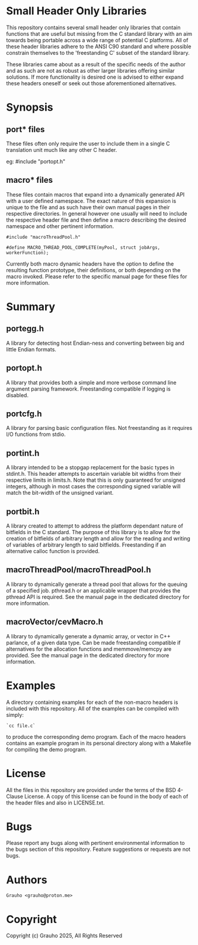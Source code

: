 # Small Header Only Libraries
This repository contains several small header only libraries that contain 
functions that are useful but missing from the C standard library with an aim
towards being portable across a wide range of potential C platforms. All of 
these header libraries adhere to the ANSI C90 standard and where possible 
constrain themselves to the 'freestanding C' subset of the standard library.

These libraries came about as a result of the specific needs of the author and
as such are not as robust as other larger libraries offering similar solutions. 
If more functionality is desired one is advised to either expand these headers 
oneself or seek out those aforementioned alternatives. 

# Synopsis
## port* files
These files often only require the user to include them in a single C 
translation unit much like any other C header. 

eg:
    #include "portopt.h"

## macro* files
These files contain macros that expand into a dynamically generated API with a 
user defined namespace. The exact nature of this expansion is unique to the 
file and as such have their own manual pages in their respective directories.
In general however one usually will need to include the respective header file
and then define a macro describing the desired namespace and other pertinent 
information. 

    #include "macroThreadPool.h"

    #define MACRO_THREAD_POOL_COMPLETE(myPool, struct jobArgs, workerFunction);

Currently both macro dynamic headers have the option to define the resulting 
function prototype, their definitions, or both depending on the macro invoked. 
Please refer to the specific manual page for these files for more information.

# Summary
## portegg.h
A library for detecting host Endian-ness and converting between big and little
Endian formats. 

## portopt.h
A library that provides both a simple and more verbose command line argument
parsing framework. Freestanding compatible if logging is disabled. 

## portcfg.h
A library for parsing basic configuration files. Not freestanding as it 
requires I/O functions from stdio. 

## portint.h
A library intended to be a stopgap replacement for the basic types in stdint.h. 
This header attempts to ascertain variable bit widths from their respective 
limits in limits.h. Note that this is only guaranteed for unsigned integers,
although in most cases the corresponding signed variable will match the 
bit-width of the unsigned variant. 

## portbit.h
A library created to attempt to address the platform dependant nature of 
bitfields in the C standard. The purpose of this library is to allow for the
creation of bitfields of arbitrary length and allow for the reading and writing
of variables of arbitrary length to said bitfields. Freestanding if an
alternative calloc function is provided. 

## macroThreadPool/macroThreadPool.h
A library to dynamically generate a thread pool that allows for the queuing of
a specified job. pthread.h or an applicable wrapper that provides the pthread 
API is required. See the manual page in the dedicated directory for more 
information.

## macroVector/cevMacro.h
A library to dynamically generate a dynamic array, or vector in C++ parlance, 
of a given data type. Can be made freestanding compatible if alternatives for
the allocation functions and memmove/memcpy are provided. See the manual
page in the dedicated directory for more information. 

# Examples
A directory containing examples for each of the non-macro headers is included
with this repository. All of the examples can be compiled with simply:

    `cc file.c`

to produce the corresponding demo program. Each of the macro headers contains 
an example program in its personal directory along with a Makefile for 
compiling the demo program. 

# License
All the files in this repository are provided under the terms of the BSD 
4-Clause License. A copy of this license can be found in the body of each of 
the header files and also in LICENSE.txt. 

# Bugs
Please report any bugs along with pertinent environmental information to the 
bugs section of this repository. Feature suggestions or requests are not bugs. 

# Authors
    Grauho <grauho@proton.me>

# Copyright 
Copyright (c) Grauho 2025, All Rights Reserved
